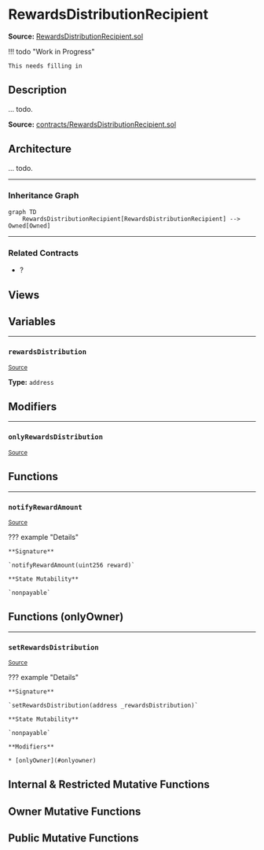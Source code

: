 # RewardsDistributionRecipient

**Source:** [RewardsDistributionRecipient.sol](https://github.com/Synthetixio/synthetix/blob/master/contracts/RewardsDistributionRecipient.sol)


!!! todo "Work in Progress"


    This needs filling in

## Description

... todo.



**Source:** [contracts/RewardsDistributionRecipient.sol](https://github.com/Synthetixio/synthetix/tree/develop/contracts/RewardsDistributionRecipient.sol)

## Architecture

... todo.


<!--centered-image>
    ![Architecture Graph](../img/graphs/todo-architecture.svg)
</centered-image-->


---
### Inheritance Graph

```mermaid
graph TD
    RewardsDistributionRecipient[RewardsDistributionRecipient] --> Owned[Owned]
```


---
### Related Contracts

- ?

## Views

## Variables


---
### `rewardsDistribution`

<sub>[Source](https://github.com/Synthetixio/synthetix/tree/develop/contracts/RewardsDistributionRecipient.sol#L9)</sub>

**Type:** `address`

## Modifiers


---
### `onlyRewardsDistribution`

<sub>[Source](https://github.com/Synthetixio/synthetix/tree/develop/contracts/RewardsDistributionRecipient.sol#L13)</sub>

## Functions


---
### `notifyRewardAmount`

<sub>[Source](https://github.com/Synthetixio/synthetix/tree/develop/contracts/RewardsDistributionRecipient.sol#L11)</sub>

??? example "Details"

    **Signature**

    `notifyRewardAmount(uint256 reward)`

    **State Mutability**

    `nonpayable`

## Functions (onlyOwner)


---
### `setRewardsDistribution`

<sub>[Source](https://github.com/Synthetixio/synthetix/tree/develop/contracts/RewardsDistributionRecipient.sol#L18)</sub>

??? example "Details"

    **Signature**

    `setRewardsDistribution(address _rewardsDistribution)`

    **State Mutability**

    `nonpayable`

    **Modifiers**

    * [onlyOwner](#onlyowner)

## Internal & Restricted Mutative Functions

## Owner Mutative Functions

## Public Mutative Functions

